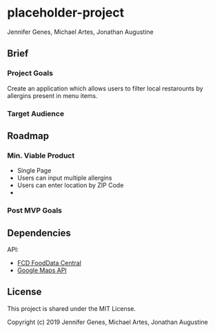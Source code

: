 # placeholder-project

Jennifer Genes, Michael Artes, Jonathan Augustine

## Brief

### Project Goals

Create an application which allows users to filter local
restarounts by allergins present in menu items.

### Target Audience

## Roadmap

### Min. Viable Product

- Single Page
- Users can input multiple allergins
- Users can enter location by ZIP Code
- 

### Post MVP Goals

## Dependencies

API:

- [FCD FoodData Central](https://fdc.nal.usda.gov/index.html)
- [Google Maps API](https://developers.google.com/maps/documentation)

## License

This project is shared under the MIT License.

Copyright (c) 2019 Jennifer Genes, Michael Artes, Jonathan Augustine
